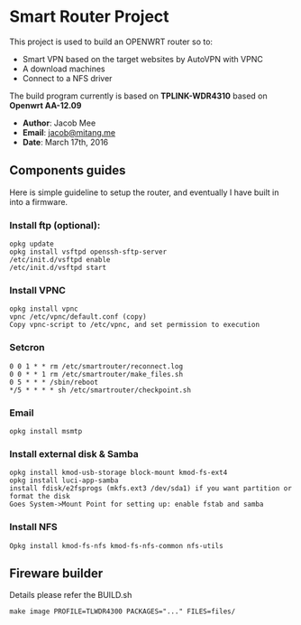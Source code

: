 # Smart Router Project
This project is used to build an OPENWRT router so to:
* Smart VPN based on the target websites by AutoVPN with VPNC
* A download machines
*	Connect to a NFS driver

The build program currently is based on
**TPLINK-WDR4310** based on **Openwrt AA-12.09**

* **Author**:	Jacob Mee
* **Email**:	jacob@mitang.me
* **Date**:		March 17th, 2016

## Components guides
Here is simple guideline to setup the router, and eventually I have built in into a firmware.
### Install ftp (optional):
```shell
opkg update
opkg install vsftpd openssh-sftp-server
/etc/init.d/vsftpd enable
/etc/init.d/vsftpd start
```

### Install VPNC
```shell
opkg install vpnc
vpnc /etc/vpnc/default.conf (copy)
Copy vpnc-script to /etc/vpnc, and set permission to execution
```

### Setcron
```shell
0 0 1 * * rm /etc/smartrouter/reconnect.log
0 0 * * 1 rm /etc/smartrouter/make_files.sh
0 5 * * * /sbin/reboot
*/5 * * * * sh /etc/smartrouter/checkpoint.sh
```

### Email
```shell
opkg install msmtp
```

### Install external disk & Samba
```shell
opkg install kmod-usb-storage block-mount kmod-fs-ext4
opkg install luci-app-samba
install fdisk/e2fsprogs (mkfs.ext3 /dev/sda1) if you want partition or format the disk
Goes System->Mount Point for setting up: enable fstab and samba
```

### Install NFS
```shell
Opkg install kmod-fs-nfs kmod-fs-nfs-common nfs-utils
```

## Fireware builder
Details please refer the BUILD.sh
```shell
make image PROFILE=TLWDR4300 PACKAGES="..." FILES=files/
```
